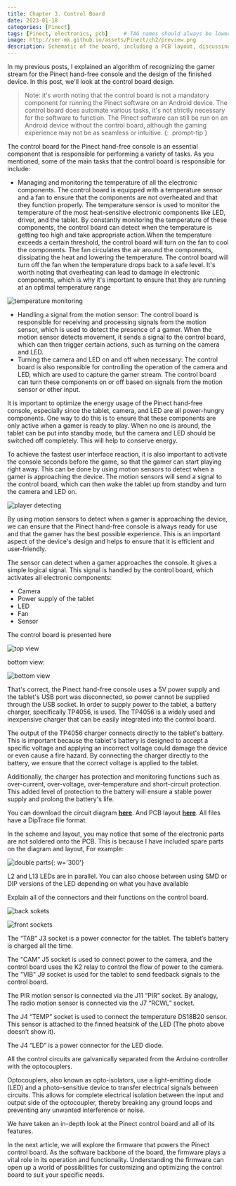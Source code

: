 ```yaml
---
title: Chapter 3. Control Board
date: 2023-01-18
categories: [Pinect]
tags: [Pinect, electronics, pcb]     # TAG names should always be lowercase
image: http://ser-mk.github.io/assets/Pinect/ch2/preview.png
description: Schematic of the board, including a PCB layout, discussing the various components and their functionality of Pinect game console
---
```



In my previous posts, I explained an algorithm of recognizing the gamer stream for the Pinect hand-free console and the design of the finished device. In this post, we'll look at the control board design.

> Note: it's worth noting that the control board is not a mandatory component for running the Pinect software on an Android device. The control board does automate various tasks, it's not strictly necessary for the software to function. The Pinect software can still be run on an Android device without the control board, although the gaming experience may not be as seamless or intuitive.
{: .prompt-tip }

The control board for the Pinect hand-free console is an essential component that is responsible for performing a variety of tasks. As you mentioned, some of the main tasks that the control board is responsible for include:

- Managing and monitoring the temperature of all the electronic components. The control board is equipped with a temperature sensor and a fan to ensure that the components are not overheated and that they function properly. The temperature sensor is used to monitor the temperature of the most heat-sensitive electronic components like LED, driver, and the tablet. By constantly monitoring the temperature of these components, the control board can detect when the temperature is getting too high and take appropriate action.When the temperature exceeds a certain threshold, the control board will turn on the fan to cool the components. The fan circulates the air around the components, dissipating the heat and lowering the temperature. The control board will turn off the fan when the temperature drops back to a safe level. It's worth noting that overheating can lead to damage in electronic components, which is why it's important to ensure that they are running at an optimal temperature range

![temperature monitoring](/assets/Pinect/ch2/temp.webp)

- Handling a signal from the motion sensor: The control board is responsible for receiving and processing signals from the motion sensor, which is used to detect the presence of a gamer. When the motion sensor detects movement, it sends a signal to the control board, which can then trigger certain actions, such as turning on the camera and LED.
- Turning the camera and LED on and off when necessary: The control board is also responsible for controlling the operation of the camera and LED, which are used to capture the gamer stream. The control board can turn these components on or off based on signals from the motion sensor or other input.

It is important to optimize the energy usage of the Pinect hand-free console, especially since the tablet, camera, and LED are all power-hungry components. One way to do this is to ensure that these components are only active when a gamer is ready to play. When no one is around, the tablet can be put into standby mode, but the camera and LED should be switched off completely. This will help to conserve energy.

To achieve the fastest user interface reaction, it is also important to activate the console seconds before the game, so that the gamer can start playing right away. This can be done by using motion sensors to detect when a gamer is approaching the device. The motion sensors will send a signal to the control board, which can then wake the tablet up from standby and turn the camera and LED on.

![player detecting](/assets/Pinect/ch2/player_detecting.webp)

By using motion sensors to detect when a gamer is approaching the device, we can ensure that the Pinect hand-free console is always ready for use and that the gamer has the best possible experience. This is an important aspect of the device's design and helps to ensure that it is efficient and user-friendly.

The sensor can detect when a gamer approaches the console. It gives a simple logical signal. This signal is handled by the control board, which activates all electronic components:

- Camera
- Power supply of the tablet
- LED
- Fan
- Sensor

The control board is presented here

![top view](/assets/Pinect/ch2/top_view.webp)

bottom view:

![bottom view](/assets/Pinect/ch2/bottom_view.webp)

That's correct, the Pinect hand-free console uses a 5V power supply and the tablet's USB port was disconnected, so power cannot be supplied through the USB socket. In order to supply power to the tablet, a battery charger, specifically TP4056, is used. The TP4056 is a widely used and inexpensive charger that can be easily integrated into the control board.

The output of the TP4056 charger connects directly to the tablet's battery. This is important because the tablet's battery is designed to accept a specific voltage and applying an incorrect voltage could damage the device or even cause a fire hazard. By connecting the charger directly to the battery, we ensure that the correct voltage is applied to the tablet.

Additionally, the charger has protection and monitoring functions such as over-current, over-voltage, over-temperature and short-circuit protection. This added level of protection to the battery will ensure a stable power supply and prolong the battery's life.


You can download the circuit diagram [**here**](/assets/Pinect/ch2/scheme.dch). And PCB layout [**here**](/assets/Pinect/ch2/pcb.dip). All files have a DipTrace file format.

In the scheme and layout, you may notice that some of the electronic parts are not soldered onto the PCB. This is because I have included spare parts on the diagram and layout, For example:

![double parts](/assets/Pinect/ch2/double_parts.webp){: w='300'}


L2 and L13 LEDs are in parallel. You can also choose between using SMD or DIP versions of the LED depending on what you have available

Explain all of the connectors and their functions on the control board.

![back sokets](/assets/Pinect/ch2/back_sokets.webp)


![front sockets](/assets/Pinect/ch2/front_sockets.webp)


The “TAB” J3 socket is a power connector for the tablet. The tablet’s battery is charged all the time.

The "CAM" J5 socket is used to connect power to the camera, and the control board uses the K2 relay to control the flow of power to the camera. The "VIB" J9 socket is used for the tablet to send feedback signals to the control board.

The PIR motion sensor is connected via the J11 “PIR” socket. By analogy, The radio motion sensor is connected via the J7 “RCWL” socket.

The J4 “TEMP” socket is used to connect the temperature DS18B20 sensor. This sensor is attached to the finned heatsink of the LED (The photo above doesn’t show it).

The J4 “LED” is a power connector for the LED diode.

All the control circuits are galvanically separated from the Arduino controller with the optocouplers.

Optocouplers, also known as opto-isolators, use a light-emitting diode (LED) and a photo-sensitive device to transfer electrical signals between circuits. This allows for complete electrical isolation between the input and output side of the optocoupler, thereby breaking any ground loops and preventing any unwanted interference or noise.

We have taken an in-depth look at the Pinect control board and all of its features.

In the next article, we will explore the firmware that powers the Pinect control board. As the software backbone of the board, the firmware plays a vital role in its operation and functionality. Understanding the firmware can open up a world of possibilities for customizing and optimizing the control board to suit your specific needs.